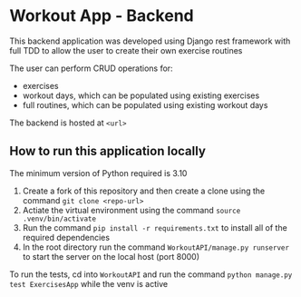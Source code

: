 # Workout App - Backend

This backend application was developed using Django rest framework with full TDD to allow the user to create their own exercise routines

The user can perform CRUD operations for:

- exercises
- workout days, which can be populated using existing exercises
- full routines, which can be populated using existing workout days

The backend is hosted at `<url>`

## How to run this application locally

The minimum version of Python required is 3.10

1. Create a fork of this repository and then create a clone using the command `git clone <repo-url>`
2. Actiate the virtual environment using the command `source .venv/bin/activate`
3. Run the command `pip install -r requirements.txt` to install all of the required dependencies
4. In the root directory run the command `WorkoutAPI/manage.py runserver` to start the server on the local host (port 8000)

To run the tests, cd into `WorkoutAPI` and run the command `python manage.py test ExercisesApp` while the venv is active

